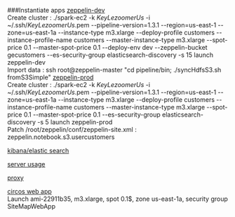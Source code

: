 ###Instantiate apps
  [zeppelin-dev](https://devzeppelin.gadatalab.com)  
    Create cluster : ./spark-ec2 -k *KeyLezoomerUs* -i ~/.ssh/*KeyLezoomerUs*.pem --pipeline-version=1.3.1 --region=us-east-1 --zone=us-east-1a --instance-type m3.xlarge --deploy-profile customers --instance-profile-name customers --master-instance-type m3.xlarge --spot-price 0.1 --master-spot-price 0.1 --deploy-env dev --zeppelin-bucket gecustomers --es-security-group elasticsearch-discovery -s 15 launch zeppelin-dev  
    Import data : ssh root@zeppelin-master "cd pipeline/bin; ./syncHdfsS3.sh fromS3Simple"
  [zeppelin-prod](https://zeppelin.gadatalab.com)  
    Create cluster : ./spark-ec2 -k *KeyLezoomerUs* -i ~/.ssh/*KeyLezoomerUs*.pem --pipeline-version=1.3.1 --region=us-east-1 --zone=us-east-1a --instance-type m3.xlarge --deploy-profile customers --instance-profile-name customers --master-instance-type m3.xlarge --spot-price 0.1 --master-spot-price 0.1 --es-security-group elasticsearch-discovery -s 5 launch zeppelin-prod  
    Patch /root/zeppelin/conf/zeppelin-site.xml : <name>zeppelin.notebook.s3.user</name><value>customers</value>
    
  [kibana/elastic search](https://kibana.gadatalab.com)  
    
  [server usage](https://serverusage.gadatalab.com)  
    
  [proxy](https://*.gadatalab.com)  
    
  [circos web app](https://circos.gadatalab.com)  
    Launch ami-22911b35, m3.xlarge, spot 0.1$, zone us-east-1a, security group SiteMapWebApp
    
  
